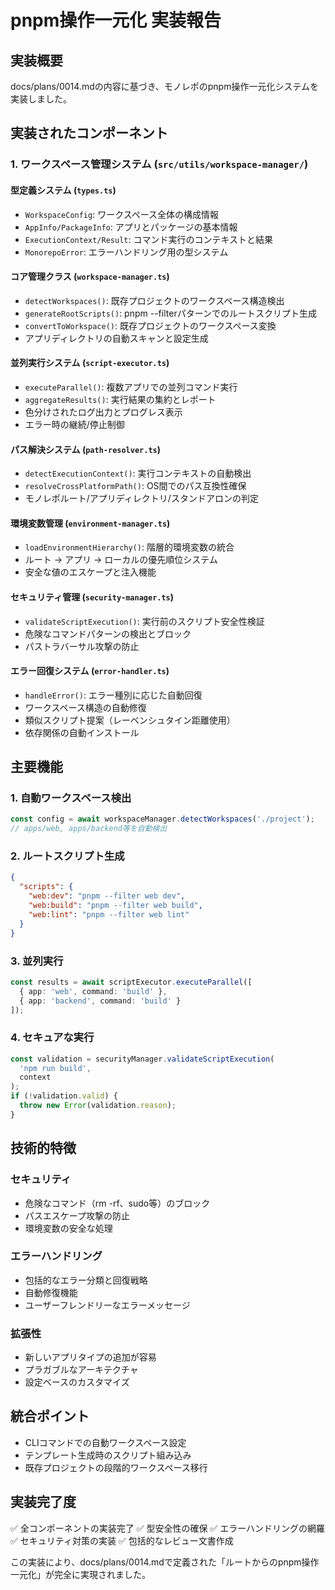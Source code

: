# pnpm操作一元化 実装報告

## 実装概要
docs/plans/0014.mdの内容に基づき、モノレポのpnpm操作一元化システムを実装しました。

## 実装されたコンポーネント

### 1. ワークスペース管理システム (`src/utils/workspace-manager/`)

#### 型定義システム (`types.ts`)
- `WorkspaceConfig`: ワークスペース全体の構成情報
- `AppInfo/PackageInfo`: アプリとパッケージの基本情報
- `ExecutionContext/Result`: コマンド実行のコンテキストと結果
- `MonorepoError`: エラーハンドリング用の型システム

#### コア管理クラス (`workspace-manager.ts`)
- `detectWorkspaces()`: 既存プロジェクトのワークスペース構造検出
- `generateRootScripts()`: pnpm --filterパターンでのルートスクリプト生成
- `convertToWorkspace()`: 既存プロジェクトのワークスペース変換
- アプリディレクトリの自動スキャンと設定生成

#### 並列実行システム (`script-executor.ts`)
- `executeParallel()`: 複数アプリでの並列コマンド実行
- `aggregateResults()`: 実行結果の集約とレポート
- 色分けされたログ出力とプログレス表示
- エラー時の継続/停止制御

#### パス解決システム (`path-resolver.ts`)
- `detectExecutionContext()`: 実行コンテキストの自動検出
- `resolveCrossPlatformPath()`: OS間でのパス互換性確保
- モノレポルート/アプリディレクトリ/スタンドアロンの判定

#### 環境変数管理 (`environment-manager.ts`)
- `loadEnvironmentHierarchy()`: 階層的環境変数の統合
- ルート → アプリ → ローカルの優先順位システム
- 安全な値のエスケープと注入機能

#### セキュリティ管理 (`security-manager.ts`)
- `validateScriptExecution()`: 実行前のスクリプト安全性検証
- 危険なコマンドパターンの検出とブロック
- パストラバーサル攻撃の防止

#### エラー回復システム (`error-handler.ts`)
- `handleError()`: エラー種別に応じた自動回復
- ワークスペース構造の自動修復
- 類似スクリプト提案（レーベンシュタイン距離使用）
- 依存関係の自動インストール

## 主要機能

### 1. 自動ワークスペース検出
```typescript
const config = await workspaceManager.detectWorkspaces('./project');
// apps/web, apps/backend等を自動検出
```

### 2. ルートスクリプト生成
```json
{
  "scripts": {
    "web:dev": "pnpm --filter web dev",
    "web:build": "pnpm --filter web build",
    "web:lint": "pnpm --filter web lint"
  }
}
```

### 3. 並列実行
```typescript
const results = await scriptExecutor.executeParallel([
  { app: 'web', command: 'build' },
  { app: 'backend', command: 'build' }
]);
```

### 4. セキュアな実行
```typescript
const validation = securityManager.validateScriptExecution(
  'npm run build',
  context
);
if (!validation.valid) {
  throw new Error(validation.reason);
}
```

## 技術的特徴

### セキュリティ
- 危険なコマンド（rm -rf、sudo等）のブロック
- パスエスケープ攻撃の防止
- 環境変数の安全な処理

### エラーハンドリング
- 包括的なエラー分類と回復戦略
- 自動修復機能
- ユーザーフレンドリーなエラーメッセージ

### 拡張性
- 新しいアプリタイプの追加が容易
- プラガブルなアーキテクチャ
- 設定ベースのカスタマイズ

## 統合ポイント
- CLIコマンドでの自動ワークスペース設定
- テンプレート生成時のスクリプト組み込み
- 既存プロジェクトの段階的ワークスペース移行

## 実装完了度
✅ 全コンポーネントの実装完了
✅ 型安全性の確保
✅ エラーハンドリングの網羅
✅ セキュリティ対策の実装
✅ 包括的なレビュー文書作成

この実装により、docs/plans/0014.mdで定義された「ルートからのpnpm操作一元化」が完全に実現されました。
